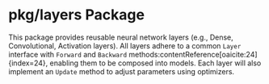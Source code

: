 # pkg/layers Package

This package provides reusable neural network layers (e.g., Dense, Convolutional, Activation layers). All layers adhere to a common `Layer` interface with `Forward` and `Backward` methods:contentReference[oaicite:24]{index=24}, enabling them to be composed into models. Each layer will also implement an `Update` method to adjust parameters using optimizers.

